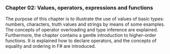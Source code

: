 ### Chapter 02: Values, operators, expressions and functions

The purpose of this chapter is to illustrate the use of values of basic types: 
numbers, characters, truth values and strings by means of some examples. 
The concepts of operator overloading and type inference are explained. 
Furthermore, the chapter contains a gentle introduction to higher-order functions. 
It is explained how to declare operators, and the concepts of equality and ordering in F# are introduced.